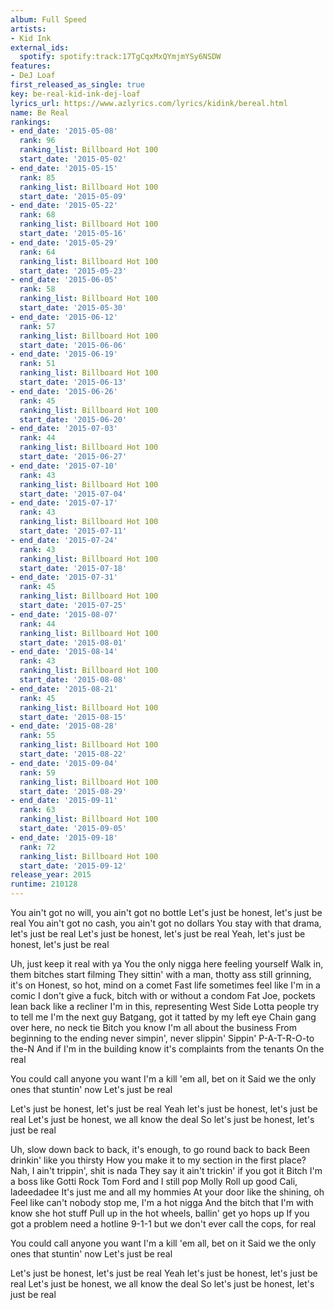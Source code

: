 ```yaml
---
album: Full Speed
artists:
- Kid Ink
external_ids:
  spotify: spotify:track:17TgCqxMxQYmjmYSy6NSDW
features:
- DeJ Loaf
first_released_as_single: true
key: be-real-kid-ink-dej-loaf
lyrics_url: https://www.azlyrics.com/lyrics/kidink/bereal.html
name: Be Real
rankings:
- end_date: '2015-05-08'
  rank: 96
  ranking_list: Billboard Hot 100
  start_date: '2015-05-02'
- end_date: '2015-05-15'
  rank: 85
  ranking_list: Billboard Hot 100
  start_date: '2015-05-09'
- end_date: '2015-05-22'
  rank: 68
  ranking_list: Billboard Hot 100
  start_date: '2015-05-16'
- end_date: '2015-05-29'
  rank: 64
  ranking_list: Billboard Hot 100
  start_date: '2015-05-23'
- end_date: '2015-06-05'
  rank: 58
  ranking_list: Billboard Hot 100
  start_date: '2015-05-30'
- end_date: '2015-06-12'
  rank: 57
  ranking_list: Billboard Hot 100
  start_date: '2015-06-06'
- end_date: '2015-06-19'
  rank: 51
  ranking_list: Billboard Hot 100
  start_date: '2015-06-13'
- end_date: '2015-06-26'
  rank: 45
  ranking_list: Billboard Hot 100
  start_date: '2015-06-20'
- end_date: '2015-07-03'
  rank: 44
  ranking_list: Billboard Hot 100
  start_date: '2015-06-27'
- end_date: '2015-07-10'
  rank: 43
  ranking_list: Billboard Hot 100
  start_date: '2015-07-04'
- end_date: '2015-07-17'
  rank: 43
  ranking_list: Billboard Hot 100
  start_date: '2015-07-11'
- end_date: '2015-07-24'
  rank: 43
  ranking_list: Billboard Hot 100
  start_date: '2015-07-18'
- end_date: '2015-07-31'
  rank: 45
  ranking_list: Billboard Hot 100
  start_date: '2015-07-25'
- end_date: '2015-08-07'
  rank: 44
  ranking_list: Billboard Hot 100
  start_date: '2015-08-01'
- end_date: '2015-08-14'
  rank: 43
  ranking_list: Billboard Hot 100
  start_date: '2015-08-08'
- end_date: '2015-08-21'
  rank: 45
  ranking_list: Billboard Hot 100
  start_date: '2015-08-15'
- end_date: '2015-08-28'
  rank: 55
  ranking_list: Billboard Hot 100
  start_date: '2015-08-22'
- end_date: '2015-09-04'
  rank: 59
  ranking_list: Billboard Hot 100
  start_date: '2015-08-29'
- end_date: '2015-09-11'
  rank: 63
  ranking_list: Billboard Hot 100
  start_date: '2015-09-05'
- end_date: '2015-09-18'
  rank: 72
  ranking_list: Billboard Hot 100
  start_date: '2015-09-12'
release_year: 2015
runtime: 210128
---
```

You ain't got no will, you ain't got no bottle
Let's just be honest, let's just be real
You ain't got no cash, you ain't got no dollars
You stay with that drama, let's just be real
Let's just be honest, let's just be real
Yeah, let's just be honest, let's just be real


Uh, just keep it real with ya
You the only nigga here feeling yourself
Walk in, them bitches start filming
They sittin' with a man, thotty ass still grinning, it's on
Honest, so hot, mind on a comet
Fast life sometimes feel like I'm in a comic
I don't give a fuck, bitch with or without a condom
Fat Joe, pockets lean back like a recliner
I'm in this, representing West Side
Lotta people try to tell me I'm the next guy
Batgang, got it tatted by my left eye
Chain gang over here, no neck tie
Bitch you know I'm all about the business
From beginning to the ending never simpin', never slippin'
Sippin' P-A-T-R-O-to the-N
And if I'm in the building know it's complaints from the tenants
On the real


You could call anyone you want
I'm a kill 'em all, bet on it
Said we the only ones that stuntin' now
Let's just be real


Let's just be honest, let's just be real
Yeah let's just be honest, let's just be real
Let's just be honest, we all know the deal
So let's just be honest, let's just be real


Uh, slow down back to back, it's enough, to go round back to back
Been drinkin' like you thirsty
How you make it to my section in the first place?
Nah, I ain't trippin', shit is nada
They say it ain't trickin' if you got it
Bitch I'm a boss like Gotti
Rock Tom Ford and I still pop Molly
Roll up good Cali, ladeedadee
It's just me and all my hommies
At your door like the shining, oh
Feel like can't nobody stop me, I'm a hot nigga
And the bitch that I'm with know she hot stuff
Pull up in the hot wheels, ballin' get yo hops up
If you got a problem need a hotline
9-1-1 but we don't ever call the cops, for real


You could call anyone you want
I'm a kill 'em all, bet on it
Said we the only ones that stuntin' now
Let's just be real


Let's just be honest, let's just be real
Yeah let's just be honest, let's just be real
Let's just be honest, we all know the deal
So let's just be honest, let's just be real
